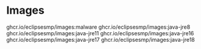 # Images
ghcr.io/eclipsesmp/images:malware
ghcr.io/eclipsesmp/images:java-jre8
ghcr.io/eclipsesmp/images:java-jre11
ghcr.io/eclipsesmp/images:java-jre16
ghcr.io/eclipsesmp/images:java-jre17
ghcr.io/eclipsesmp/images:java-jre18
